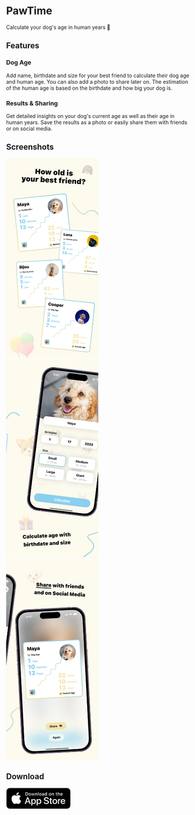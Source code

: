 # PawTime

Calculate your dog's age in human years 🐶


## Features

### Dog Age
Add name, birthdate and size for your best friend to calculate their dog age and human age. You can also add a photo to share later on. The estimation of the human age is based on the birthdate and how big your dog is.


### Results & Sharing

Get detailed insights on your dog's current age as well as their age in human years. Save the results as a photo or easily share them with friends or on social media.


## Screenshots

<img src="assets/readme_1_examples.png" width="250">&nbsp;&nbsp;&nbsp;<img src="assets/readme_2_info.png" width="250">&nbsp;&nbsp;&nbsp;<img src="assets/readme_3_result.png" width="250">


## Download

[<img src="assets/readme_download.png" width="175">](https://apps.apple.com/us/app/id6473553918)
